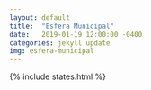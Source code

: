 ```yaml
---
layout: default
title:  "Esfera Municipal"
date:   2019-01-19 12:00:00 -0400
categories: jekyll update
img: esfera-municipal
---
```


{% include states.html %}
